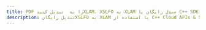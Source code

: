 ---title: PDF را به  تبدیل کنیدXLAM، XSLFO به XLAM مبدل رایگان یا C++ SDKdescription: تبدیل رایگانXSLFO به XLAM با استفاده از C++ Cloud APIs & SDK همچنین اسناد PDF را در Cloud ایجاد، ویرایش و رندر کنید.---